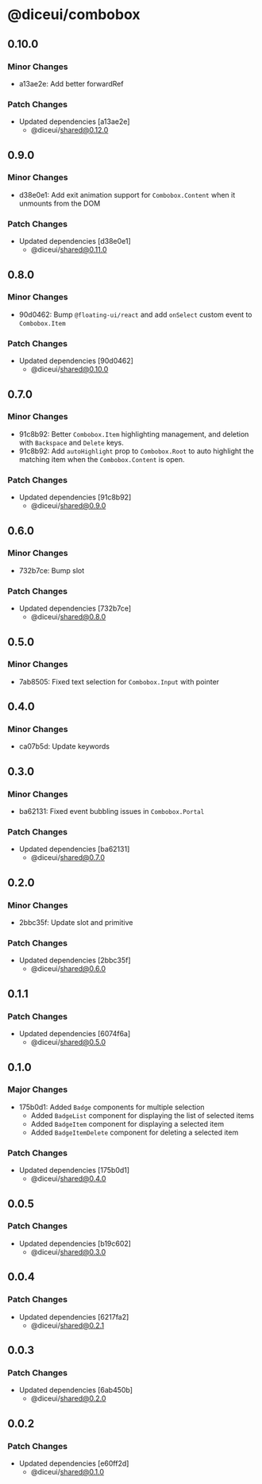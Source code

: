 # @diceui/combobox

## 0.10.0

### Minor Changes

- a13ae2e: Add better forwardRef

### Patch Changes

- Updated dependencies [a13ae2e]
  - @diceui/shared@0.12.0

## 0.9.0

### Minor Changes

- d38e0e1: Add exit animation support for `Combobox.Content` when it unmounts from the DOM

### Patch Changes

- Updated dependencies [d38e0e1]
  - @diceui/shared@0.11.0

## 0.8.0

### Minor Changes

- 90d0462: Bump `@floating-ui/react` and add `onSelect` custom event to `Combobox.Item`

### Patch Changes

- Updated dependencies [90d0462]
  - @diceui/shared@0.10.0

## 0.7.0

### Minor Changes

- 91c8b92: Better `Combobox.Item` highlighting management, and deletion with `Backspace` and `Delete` keys.
- 91c8b92: Add `autoHighlight` prop to `Combobox.Root` to auto highlight the matching item when the `Combobox.Content` is open.

### Patch Changes

- Updated dependencies [91c8b92]
  - @diceui/shared@0.9.0

## 0.6.0

### Minor Changes

- 732b7ce: Bump slot

### Patch Changes

- Updated dependencies [732b7ce]
  - @diceui/shared@0.8.0

## 0.5.0

### Minor Changes

- 7ab8505: Fixed text selection for `Combobox.Input` with pointer

## 0.4.0

### Minor Changes

- ca07b5d: Update keywords

## 0.3.0

### Minor Changes

- ba62131: Fixed event bubbling issues in `Combobox.Portal`

### Patch Changes

- Updated dependencies [ba62131]
  - @diceui/shared@0.7.0

## 0.2.0

### Minor Changes

- 2bbc35f: Update slot and primitive

### Patch Changes

- Updated dependencies [2bbc35f]
  - @diceui/shared@0.6.0

## 0.1.1

### Patch Changes

- Updated dependencies [6074f6a]
  - @diceui/shared@0.5.0

## 0.1.0

### Major Changes

- 175b0d1: Added `Badge` components for multiple selection
  - Added `BadgeList` component for displaying the list of selected items
  - Added `BadgeItem` component for displaying a selected item
  - Added `BadgeItemDelete` component for deleting a selected item

### Patch Changes

- Updated dependencies [175b0d1]
  - @diceui/shared@0.4.0

## 0.0.5

### Patch Changes

- Updated dependencies [b19c602]
  - @diceui/shared@0.3.0

## 0.0.4

### Patch Changes

- Updated dependencies [6217fa2]
  - @diceui/shared@0.2.1

## 0.0.3

### Patch Changes

- Updated dependencies [6ab450b]
  - @diceui/shared@0.2.0

## 0.0.2

### Patch Changes

- Updated dependencies [e60ff2d]
  - @diceui/shared@0.1.0

